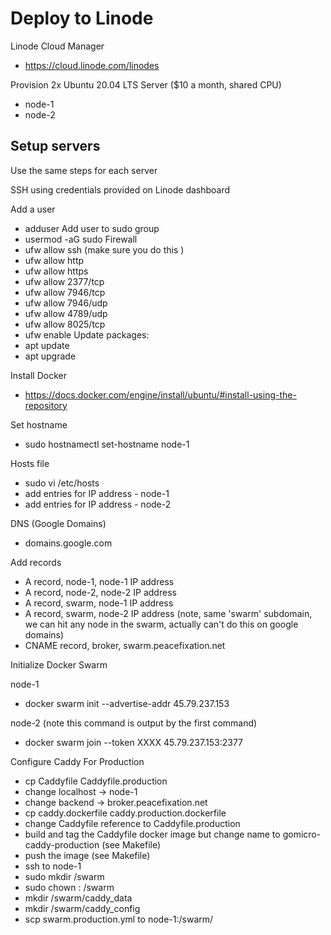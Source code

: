 # Deploy to Linode

Linode Cloud Manager
- https://cloud.linode.com/linodes

Provision 2x Ubuntu 20.04 LTS Server ($10 a month, shared CPU)
- node-1
- node-2

## Setup servers

Use the same steps for each server

SSH using credentials provided on Linode dashboard

Add a user
- adduser <name>
Add user to sudo group
- usermod -aG sudo <name>
Firewall
- ufw allow ssh (make sure you do this )
- ufw allow http
- ufw allow https
- ufw allow 2377/tcp
- ufw allow 7946/tcp
- ufw allow 7946/udp
- ufw allow 4789/udp
- ufw allow 8025/tcp
- ufw enable
Update packages:
- apt update
- apt upgrade

Install Docker
- https://docs.docker.com/engine/install/ubuntu/#install-using-the-repository

Set hostname
- sudo hostnamectl set-hostname node-1

Hosts file
- sudo vi /etc/hosts
- add entries for IP address - node-1
- add entries for IP address - node-2

DNS (Google Domains)
- domains.google.com

Add records
- A record, node-1, node-1 IP address
- A record, node-2, node-2 IP address
- A record, swarm, node-1 IP address
- A record, swarm, node-2 IP address (note, same 'swarm' subdomain, we can hit any node in the swarm, actually can't do this on google domains)
- CNAME record, broker, swarm.peacefixation.net

Initialize Docker Swarm

node-1
- docker swarm init --advertise-addr 45.79.237.153

node-2 (note this command is output by the first command)
- docker swarm join --token XXXX 45.79.237.153:2377

Configure Caddy For Production
- cp Caddyfile Caddyfile.production
- change localhost -> node-1
- change backend -> broker.peacefixation.net
- cp caddy.dockerfile caddy.production.dockerfile
- change Caddyfile reference to Caddyfile.production
- build and tag the Caddyfile docker image but change name to gomicro-caddy-production (see Makefile)
- push the image (see Makefile)
- ssh to node-1
- sudo mkdir /swarm
- sudo chown <name>:<name> /swarm
- mkdir /swarm/caddy_data
- mkdir /swarm/caddy_config
- scp swarm.production.yml to node-1:/swarm/